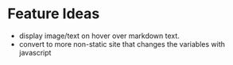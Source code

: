 # Feature Ideas

- display image/text on hover over markdown text.
- convert to more non-static site that changes the variables with javascript
